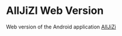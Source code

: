 # AllJiZI Web Version

Web version of the Android application [AllJiZi](https://play.google.com/store/apps/details?id=com.allforkanjis.hankanji&hl=en)
